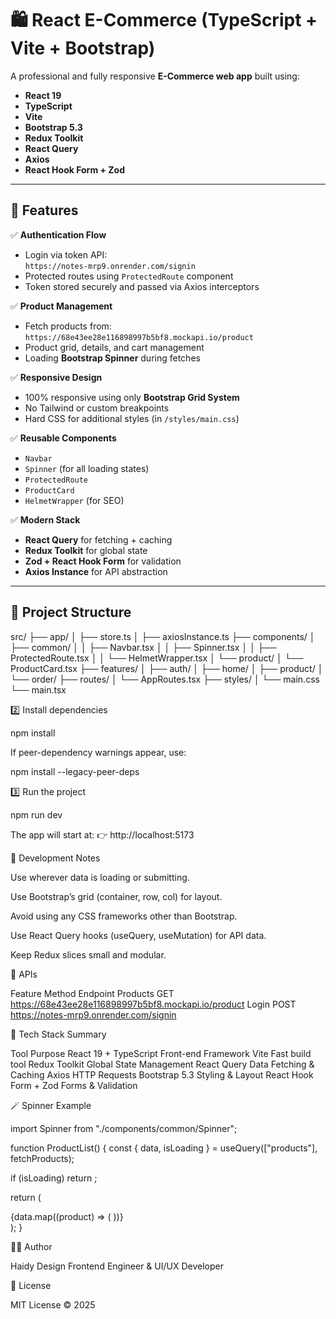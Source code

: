 # 🛍️ React E-Commerce (TypeScript + Vite + Bootstrap)

A professional and fully responsive **E-Commerce web app** built using:
- **React 19**
- **TypeScript**
- **Vite**
- **Bootstrap 5.3**
- **Redux Toolkit**
- **React Query**
- **Axios**
- **React Hook Form + Zod**

---

## 🚀 Features

✅ **Authentication Flow**
- Login via token API:  
  `https://notes-mrp9.onrender.com/signin`
- Protected routes using `ProtectedRoute` component  
- Token stored securely and passed via Axios interceptors

✅ **Product Management**
- Fetch products from:  
  `https://68e43ee28e116898997b5bf8.mockapi.io/product`
- Product grid, details, and cart management
- Loading **Bootstrap Spinner** during fetches

✅ **Responsive Design**
- 100% responsive using only **Bootstrap Grid System**
- No Tailwind or custom breakpoints
- Hard CSS for additional styles (in `/styles/main.css`)

✅ **Reusable Components**
- `Navbar`  
- `Spinner` (for all loading states)  
- `ProtectedRoute`  
- `ProductCard`  
- `HelmetWrapper` (for SEO)

✅ **Modern Stack**
- **React Query** for fetching + caching  
- **Redux Toolkit** for global state  
- **Zod + React Hook Form** for validation  
- **Axios Instance** for API abstraction  

---

## 🧱 Project Structure

src/
├── app/
│ ├── store.ts
│ ├── axiosInstance.ts
├── components/
│ ├── common/
│ │ ├── Navbar.tsx
│ │ ├── Spinner.tsx
│ │ ├── ProtectedRoute.tsx
│ │ └── HelmetWrapper.tsx
│ └── product/
│ └── ProductCard.tsx
├── features/
│ ├── auth/
│ ├── home/
│ ├── product/
│ └── order/
├── routes/
│ └── AppRoutes.tsx
├── styles/
│ └── main.css
└── main.tsx



2️⃣ Install dependencies

npm install


If peer-dependency warnings appear, use:

npm install --legacy-peer-deps


3️⃣ Run the project

npm run dev

The app will start at:
👉 http://localhost:5173


🧠 Development Notes

Use <Spinner /> wherever data is loading or submitting.

Use Bootstrap’s grid (container, row, col) for layout.

Avoid using any CSS frameworks other than Bootstrap.

Use React Query hooks (useQuery, useMutation) for API data.

Keep Redux slices small and modular.

🧩 APIs

Feature	Method	Endpoint
Products	GET	https://68e43ee28e116898997b5bf8.mockapi.io/product
Login	   POST	https://notes-mrp9.onrender.com/signin


🧠 Tech Stack Summary

Tool	Purpose
React 19 + TypeScript	Front-end Framework
Vite	Fast build tool
Redux Toolkit	Global State Management
React Query	Data Fetching & Caching
Axios	HTTP Requests
Bootstrap 5.3	Styling & Layout
React Hook Form + Zod	Forms & Validation

🪄 Spinner Example

import Spinner from "./components/common/Spinner";

function ProductList() {
  const { data, isLoading } = useQuery(["products"], fetchProducts);

  if (isLoading) return <Spinner />;

  return (
    <div className="row">
      {data.map((product) => (
        <ProductCard key={product.id} product={product} />
      ))}
    </div>
  );
}


👩‍💻 Author

Haidy Design
Frontend Engineer & UI/UX Developer

📜 License

MIT License © 2025